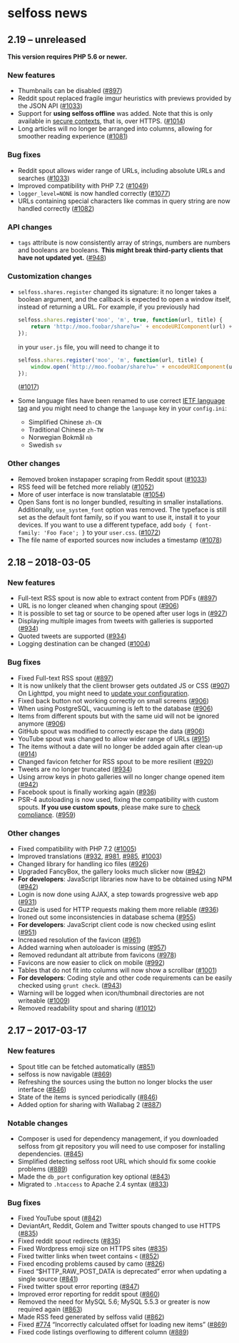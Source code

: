 # selfoss news
## 2.19 – unreleased
**This version requires PHP 5.6 or newer.**

### New features
- Thumbnails can be disabled ([#897](https://github.com/SSilence/selfoss/pull/897))
- Reddit spout replaced fragile imgur heuristics with previews provided by the JSON API ([#1033](https://github.com/SSilence/selfoss/pull/1033))
- Support for **using selfoss offline** was added. Note that this is only available in [secure contexts](https://developer.mozilla.org/en-US/docs/Web/Security/Secure_Contexts), that is, over HTTPS. ([#1014](https://github.com/SSilence/selfoss/issues/1014))
- Long articles will no longer be arranged into columns, allowing for smoother reading experience ([#1081](https://github.com/SSilence/selfoss/pull/1081))

### Bug fixes
- Reddit spout allows wider range of URLs, including absolute URLs and searches ([#1033](https://github.com/SSilence/selfoss/pull/1033))
- Improved compatibility with PHP 7.2 ([#1049](https://github.com/SSilence/selfoss/issues/1049))
- `logger_level=NONE` is now handled correctly ([#1077](https://github.com/SSilence/selfoss/issues/1077))
- URLs containing special characters like commas in query string are now handled correctly ([#1082](https://github.com/SSilence/selfoss/pull/1082))

### API changes
- `tags` attribute is now consistently array of strings, numbers are numbers and booleans are booleans. **This might break third-party clients that have not updated yet.** ([#948](https://github.com/SSilence/selfoss/pull/948))

### Customization changes
- `selfoss.shares.register` changed its signature: it no longer takes a boolean argument, and the callback is expected to open a window itself, instead of returning a URL. For example, if you previously had
  ```javascript
  selfoss.shares.register('moo', 'm', true, function(url, title) {
      return 'http://moo.foobar/share?u=' + encodeURIComponent(url) + '&t=' + encodeURIComponent(title);
  });
  ```

  in your `user.js` file, you will need to change it to

  ```javascript
  selfoss.shares.register('moo', 'm', function(url, title) {
      window.open('http://moo.foobar/share?u=' + encodeURIComponent(url) + '&t=' + encodeURIComponent(title));
  });
  ```

  ([#1017](https://github.com/SSilence/selfoss/pull/1017))
- Some language files have been renamed to use correct [IETF language tag](https://en.wikipedia.org/wiki/IETF_language_tag) and you might need to change the `language` key in your `config.ini`:
  * Simplified Chinese `zh-CN`
  * Traditional Chinese `zh-TW`
  * Norwegian Bokmål `nb`
  * Swedish `sv`

### Other changes
- Removed broken instapaper scraping from Reddit spout ([#1033](https://github.com/SSilence/selfoss/pull/1033))
- RSS feed will be fetched more reliably ([#1052](https://github.com/SSilence/selfoss/pull/1052))
- More of user interface is now translatable ([#1054](https://github.com/SSilence/selfoss/pull/1054))
- Open Sans font is no longer bundled, resulting in smaller installations. Additionally, `use_system_font` option was removed. The typeface is still set as the default font family, so if you want to use it, install it to your devices. If you want to use a different typeface, add `body { font-family: 'Foo Face'; }` to your `user.css`. ([#1072](https://github.com/SSilence/selfoss/pull/1072))
- The file name of exported sources now includes a timestamp ([#1078](https://github.com/SSilence/selfoss/pull/1078))


## 2.18 – 2018-03-05
### New features
- Full-text RSS spout is now able to extract content from PDFs ([#897](https://github.com/SSilence/selfoss/pull/897))
- URL is no longer cleaned when changing spout ([#906](https://github.com/SSilence/selfoss/pull/906))
- It is possible to set tag or source to be opened after user logs in ([#927](https://github.com/SSilence/selfoss/pull/927))
- Displaying multiple images from tweets with galleries is supported ([#934](https://github.com/SSilence/selfoss/pull/934))
- Quoted tweets are supported ([#934](https://github.com/SSilence/selfoss/pull/934))
- Logging destination can be changed ([#1004](https://github.com/SSilence/selfoss/pull/1004))

### Bug fixes
- Fixed Full-text RSS spout ([#897](https://github.com/SSilence/selfoss/pull/897))
- It is now unlikely that the client browser gets outdated JS or CSS ([#907](https://github.com/SSilence/selfoss/pull/907)) On Lighttpd, you might need to [update your configuration](https://github.com/SSilence/selfoss/wiki/Lighttpd-configuration#upgrading-from-selfoss-217-or-lower).
- Fixed back button not working correctly on small screens ([#906](https://github.com/SSilence/selfoss/pull/906))
- When using PostgreSQL, vacuuming is left to the database ([#906](https://github.com/SSilence/selfoss/pull/906))
- Items from different spouts but with the same uid will not be ignored anymore ([#906](https://github.com/SSilence/selfoss/pull/906))
- GitHub spout was modified to correctly escape the data ([#906](https://github.com/SSilence/selfoss/pull/906))
- YouTube spout was changed to allow wider range of URLs ([#915](https://github.com/SSilence/selfoss/pull/915))
- The items without a date will no longer be added again after clean-up ([#914](https://github.com/SSilence/selfoss/pull/914))
- Changed favicon fetcher for RSS spout to be more resilient ([#920](https://github.com/SSilence/selfoss/pull/920))
- Tweets are no longer truncated ([#934](https://github.com/SSilence/selfoss/pull/934))
- Using arrow keys in photo galleries will no longer change opened item ([#942](https://github.com/SSilence/selfoss/pull/942))
- Facebook spout is finally working again ([#936](https://github.com/SSilence/selfoss/pull/936))
- PSR-4 autoloading is now used, fixing the compatibility with custom spouts. **If you use custom spouts**, please make sure to [check compliance](https://github.com/SSilence/selfoss/pull/959). ([#959](https://github.com/SSilence/selfoss/pull/959))

### Other changes
- Fixed compatibility with PHP 7.2 ([#1005](https://github.com/SSilence/selfoss/pull/1005))
- Improved translations ([#932](https://github.com/SSilence/selfoss/pull/932), [#981](https://github.com/SSilence/selfoss/pull/981), [#985](https://github.com/SSilence/selfoss/pull/985), [#1003](https://github.com/SSilence/selfoss/pull/1003))
- Changed library for handling ico files ([#926](https://github.com/SSilence/selfoss/pull/926))
- Upgraded FancyBox, the gallery looks much slicker now ([#942](https://github.com/SSilence/selfoss/pull/942))
- **For developers**: JavaScript libraries now have to be obtained using NPM ([#942](https://github.com/SSilence/selfoss/pull/942))
- Login is now done using AJAX, a step towards progressive web app ([#931](https://github.com/SSilence/selfoss/pull/931))
- Guzzle is used for HTTP requests making them more reliable ([#936](https://github.com/SSilence/selfoss/pull/936))
- Ironed out some inconsistencies in database schema ([#955](https://github.com/SSilence/selfoss/pull/955))
- **For developers**: JavaScript client code is now checked using eslint ([#951](https://github.com/SSilence/selfoss/pull/951))
- Increased resolution of the favicon ([#961](https://github.com/SSilence/selfoss/pull/961))
- Added warning when autoloader is missing ([#957](https://github.com/SSilence/selfoss/pull/957))
- Removed redundant alt attribute from favicons ([#978](https://github.com/SSilence/selfoss/pull/978))
- Favicons are now easier to click on mobile ([#992](https://github.com/SSilence/selfoss/pull/992))
- Tables that do not fit into columns will now show a scrollbar ([#1001](https://github.com/SSilence/selfoss/pull/1001))
- **For developers**: Coding style and other code requirements can be easily checked using `grunt check`. ([#943](https://github.com/SSilence/selfoss/pull/943))
- Warning will be logged when icon/thumbnail directories are not writeable ([#1009](https://github.com/SSilence/selfoss/pull/1009))
- Removed readability spout and sharing ([#1012](https://github.com/SSilence/selfoss/pull/1012))


## 2.17 – 2017-03-17
### New features
- Spout title can be fetched automatically ([#851](https://github.com/SSilence/selfoss/pull/851))
- selfoss is now navigable ([#869](https://github.com/SSilence/selfoss/pull/869))
- Refreshing the sources using the button no longer blocks the user interface ([#846](https://github.com/SSilence/selfoss/pull/846))
- State of the items is synced periodically ([#846](https://github.com/SSilence/selfoss/pull/846))
- Added option for sharing with Wallabag 2 ([#887](https://github.com/SSilence/selfoss/pull/887))

### Notable changes
- Composer is used for dependency management, if you downloaded selfoss from git repository you will need to use composer for installing dependencies. ([#845](https://github.com/SSilence/selfoss/pull/845))
- Simplified detecting selfoss root URL which should fix some cookie problems ([#889](https://github.com/SSilence/selfoss/pull/889))
- Made the `db_port` configuration key optional ([#843](https://github.com/SSilence/selfoss/pull/843))
- Migrated to `.htaccess` to Apache 2.4 syntax ([#833](https://github.com/SSilence/selfoss/pull/833))

### Bug fixes
- Fixed YouTube spout ([#842](https://github.com/SSilence/selfoss/pull/842))
- DeviantArt, Reddit, Golem and Twitter spouts changed to use HTTPS ([#835](https://github.com/SSilence/selfoss/pull/835))
- Fixed reddit spout redirects ([#835](https://github.com/SSilence/selfoss/pull/835))
- Fixed Wordpress emoji size on HTTPS sites ([#835](https://github.com/SSilence/selfoss/pull/835))
- Fixed twitter links when tweet contains `<` ([#852](https://github.com/SSilence/selfoss/pull/852))
- Fixed encoding problems caused by camo ([#826](https://github.com/SSilence/selfoss/pull/826))
- Fixed “$HTTP_RAW_POST_DATA is deprecated” error when updating a single source ([#841](https://github.com/SSilence/selfoss/pull/841))
- Fixed twitter spout error reporting ([#847](https://github.com/SSilence/selfoss/pull/847))
- Improved error reporting for reddit spout ([#860](https://github.com/SSilence/selfoss/pull/860))
- Removed the need for MySQL 5.6; MySQL 5.5.3 or greater is now required again ([#863](https://github.com/SSilence/selfoss/pull/863))
- Made RSS feed generated by selfoss valid ([#862](https://github.com/SSilence/selfoss/pull/862))
- Fixed [#774](https://github.com/SSilence/selfoss/pull/774) “Incorrectly calculated offset for loading new items” ([#869](https://github.com/SSilence/selfoss/pull/869))
- Fixed code listings overflowing to different column ([#889](https://github.com/SSilence/selfoss/pull/889))

